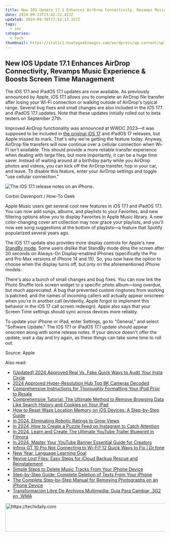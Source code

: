 ```yaml
---
title: New IOS Update 17.1 Enhances AirDrop Connectivity, Revamps Music Experience & Boosts Screen Time Management
date: 2024-09-23T23:42:22.413Z
updated: 2024-09-30T17:52:17.157Z
tags:
  - ios
categories:
  - tech
thumbnail: https://static1.howtogeekimages.com/wordpress/wp-content/uploads/2023/09/6-3.png
---
```


## New IOS Update 17.1 Enhances AirDrop Connectivity, Revamps Music Experience & Boosts Screen Time Management

The iOS 17.1 and iPadOS 17.1 updates are now available. As previously announced by Apple, iOS 17.1 allows you to complete an AirDrop file transfer after losing your Wi-Fi connection or walking outside of AirDrop's typical range. Several bug fixes and small changes are also included in the iOS 17.1 and iPadOS 17.1 updates. Note that these updates initially rolled out to beta testers on September 27th.

 Improved AirDrop functionality was announced at WWDC 2023—it was supposed to be included in [the original iOS 17](https://screen-recording.techidaily.com/enhanced-team-collaboration-with-slack-plus-filmora-timelines-for-2024/) and iPadOS 17 releases, but Apple missed its mark. That's why we're getting the feature today. Anyway, AirDrop file transfers will now continue over a cellular connection when Wi-Fi isn't available. This should provide a more reliable transfer experience when dealing with large files, but more importantly, it can be a huge time saver. Instead of waiting around at a birthday party while you AirDrop photos and videos, you can kick off the AirDrop transfer, hop in your car, and leave. To disable this feature, enter your AirDrop settings and toggle "use cellular connection."

![The iOS 17.1 release notes on an iPhone.](https://static1.howtogeekimages.com/wordpress/wp-content/uploads/2023/10/24-2.png) 

Corbin Davenport / How-To Geek

 Apple Music users get several cool new features in iOS 17.1 and iPadOS 17.1\. You can now add songs, albums, and playlists to your Favorites, and new filtering options allow you to display Favorites in Apple Music library. A new color-changing cover art collection may now grace your playlists, and you'll now see song suggestions at the bottom of playlists—a feature that Spotify popularized several years ago.

 The iOS 17.1 update also provides more display controls for Apple's new [StandBy mode](https://ios-pokemon-go.techidaily.com/in-2024-here-are-different-ways-to-find-pokemon-go-trainer-codes-to-add-to-your-account-on-apple-iphone-6-plus-drfone-by-drfone-virtual-ios/). Some users dislike that StandBy mode dims the screen after 20 seconds on Always-On Display-enabled iPhones (specifically the Pro and Pro Max versions of iPhone 14 and 15). So, you now have the option to choose when the display turns off, but only on the aforementioned iPhone models.

 There's also a bunch of small changes and bug fixes. You can now link the Photo Shuffle lock screen widget to a specific photo album—long overdue, but much appreciated. A bug that prevented custom ringtones from working is patched, and the names of incoming callers will actually appear onscreen when you're in another call (evidently, Apple forgot to implement this behavior in the iOS 17 call screen redesign). Apple also says that your Screen Time settings should sync across devices more reliably.

 To update your iPhone or iPad, enter Settings, go to "General," and select "Software Update." The iOS 17.1 or iPadOS 17.1 update should appear onscreen along with some release notes. If your device doesn't offer the update, wait a day and try again, as these things can take some time to roll out.

 Source: Apple

<ins class="adsbygoogle"
     style="display:block"
     data-ad-format="autorelaxed"
     data-ad-client="ca-pub-7571918770474297"
     data-ad-slot="1223367746"></ins>

<ins class="adsbygoogle"
     style="display:block"
     data-ad-client="ca-pub-7571918770474297"
     data-ad-slot="8358498916"
     data-ad-format="auto"
     data-full-width-responsive="true"></ins>

<span class="atpl-alsoreadstyle">Also read:</span>
<div><ul>
<li><a href="https://instagram-video-recordings.techidaily.com/updated-2024-approved-real-vs-fake-quick-ways-to-audit-your-insta-circle/"><u>[Updated] 2024 Approved Real Vs. Fake Quick Ways to Audit Your Insta Circle</u></a></li>
<li><a href="https://fox-http.techidaily.com/2024-approved-hyper-resolution-hub-top-8k-cameras-decoded/"><u>2024 Approved Hyper-Resolution Hub Top 8K Cameras Decoded</u></a></li>
<li><a href="https://os-tips.techidaily.com/comprehensive-instructions-for-thoroughly-formatting-your-ipod-prior-to-resale/"><u>Comprehensive Instructions for Thoroughly Formatting Your iPod Prior to Resale</u></a></li>
<li><a href="https://os-tips.techidaily.com/comprehensive-tutorial-the-ultimate-method-to-remove-browsing-data-like-search-history-and-cookies-on-your-ipad/"><u>Comprehensive Tutorial: The Ultimate Method to Remove Browsing Data Like Search History and Cookies on Your iPad</u></a></li>
<li><a href="https://os-tips.techidaily.com/how-to-reset-waze-location-memory-on-ios-devices-a-step-by-step-guide/"><u>How to Reset Waze Location Memory on iOS Devices: A Step-by-Step Guide</u></a></li>
<li><a href="https://youtube-blog.techidaily.com/24-eliminating-robotic-ratings-to-grow-views/"><u>In 2024, Eliminating Robotic Ratings to Grow Views</u></a></li>
<li><a href="https://instagram-clips.techidaily.com/in-2024-how-to-create-a-puzzle-feed-on-instagram-to-catch-attention/"><u>In 2024, How to Create a Puzzle Feed on Instagram to Catch Attention</u></a></li>
<li><a href="https://youtube-web.techidaily.com/24-learn-and-create-the-ultimate-youtube-trailer-blueprint-in-filmora/"><u>In 2024, Learn and Create The Ultimate YouTube Trailer Blueprint in Filmora</u></a></li>
<li><a href="https://youtube-docs.techidaily.com/24-master-your-youtube-banner-essential-guide-for-creators/"><u>In 2024, Master Your YouTube Banner Essential Guide for Creators</u></a></li>
<li><a href="https://fix-guide.techidaily.com/infinix-gt-10-pro-not-connecting-to-wi-fi-12-quick-ways-to-fix-drfone-by-drfone-fix-android-problems-fix-android-problems/"><u>Infinix GT 10 Pro Not Connecting to Wi-Fi? 12 Quick Ways to Fix | Dr.fone</u></a></li>
<li><a href="https://mondly-stories.techidaily.com/new-year-language-learning-goal/"><u>New Year, Language Learning Goal</u></a></li>
<li><a href="https://os-tips.techidaily.com/revive-lost-files-easy-steps-for-icloud-backup-rescue-and-reinstatement/"><u>Revive Lost Files: Easy Steps for iCloud Backup Rescue and Reinstatement</u></a></li>
<li><a href="https://os-tips.techidaily.com/simple-steps-to-delete-music-tracks-from-your-iphone-device/"><u>Simple Steps to Delete Music Tracks From Your iPhone Device</u></a></li>
<li><a href="https://os-tips.techidaily.com/step-by-step-guide-complete-deletion-of-texts-from-your-iphone/"><u>Step-by-Step Guide: Complete Deletion of Texts From Your iPhone</u></a></li>
<li><a href="https://os-tips.techidaily.com/the-complete-step-by-step-manual-for-removing-photographs-on-an-iphone-device/"><u>The Complete Step-by-Step Manual for Removing Photographs on an iPhone Device</u></a></li>
<li><a href="https://win-solutions.techidaily.com/transformacion-libre-de-archivos-multimedia-guia-para-cambiar-3g2-en-wma/"><u>Transformación Libre De Archivos Multimedia: Guía Para Cambiar .3G2 en .WMA</u></a></li>
</ul></div>

<!-- affiliate ads begin -->
<a href="https://wigfever.sjv.io/c/5597632/2014851/22899" target="_top" id="2014851">
  <img src="//a.impactradius-go.com/display-ad/22899-2014851" border="0" alt="https://techidaily.com" width="728" height="90"/>
</a>
<img height="0" width="0" src="https://wigfever.sjv.io/i/5597632/2014851/22899" style="position:absolute;visibility:hidden;" border="0" />
<!-- affiliate ads end -->

